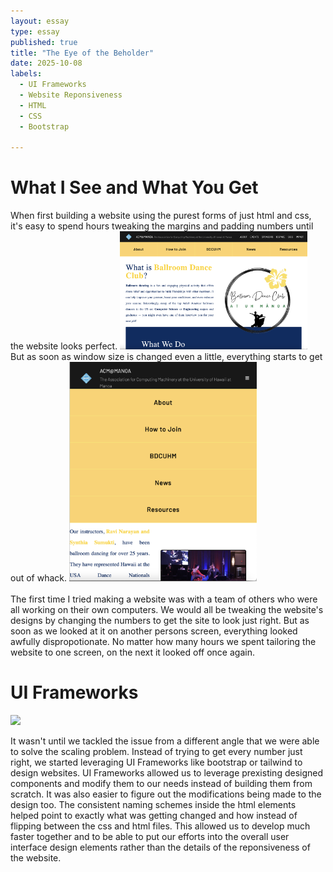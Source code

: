 ```yaml
---
layout: essay
type: essay
published: true
title: "The Eye of the Beholder"
date: 2025-10-08
labels:
  - UI Frameworks
  - Website Reponsiveness
  - HTML
  - CSS
  - Bootstrap
  
---
```


<h1>What I See and What You Get</h1>

<div class="row>
  <div class="col"> 
When first building a website using the purest forms of just html and css, it's easy to spend hours tweaking the margins and padding numbers until the website looks perfect. 

<img width="300px" class="rounded float-start pe-4" src="../img/the-eye-of-the-beholder/ballroomProperScaling.png">
</div>
<div class="col">
But as soon as window size is changed even a little, everything starts to get out of whack. 

<img width="300px" class="rounded float-start pe-4" src="../img/the-eye-of-the-beholder/ballroomImproperScaling.png">
</div>
</div>
</br>
The first time I tried making a website was with a team of others who were all working on their own computers. We would all be tweaking the website's designs by changing the numbers to get the site to look just right. But as soon as we looked at it on another persons screen, everything looked awfully dispropotionate. No matter how many hours we spent tailoring the website to one screen, on the next it looked off once again.

<h1>UI Frameworks</h1>
<img src="https://encrypted-tbn0.gstatic.com/images?q=tbn:ANd9GcQGcrNUEWZLOMbaM4lvjuDnrQN3B21LTFOkIw&s">

It wasn't until we tackled the issue from a different angle that we were able to solve the scaling problem. Instead of trying to get every number just right, we started leveraging UI Frameworks like bootstrap or tailwind to design websites. UI Frameworks allowed us to leverage prexisting designed components and modify them to our needs instead of building them from scratch. It was also easier to figure out the modifications being made to the design too. The consistent naming schemes inside the html elements helped point to exactly what was getting changed and how instead of flipping between the css and html files. This allowed us to develop much faster together and to be able to put our efforts into the overall user interface design elements rather than the details of the reponsiveness of the website.
